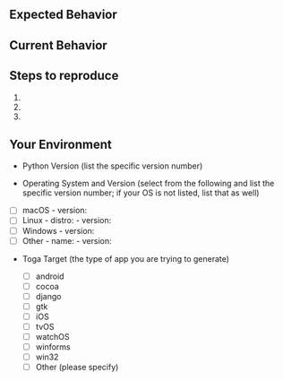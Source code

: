 ## Expected Behavior

<!--- If you're describing a bug, tell us what you expect to happen. -->
<!--- If you're requesting a new feature, tell us why you'd like this feature. -->


## Current Behavior

<!--- If you're describing a bug, what currently happens? -->

## Steps to reproduce

<!--- Provide a set of steps describing how to reproduce this bug. If you have a live example, provide the link below -->

1.

2.

3.


## Your Environment

<!--- Provide details on your current environment you found the bug in -->

* Python Version (list the specific version number)

* Operating System and Version (select from the following and list the specific version number; if your OS is not listed, list that as well)

<!--- Go over all the following points, and put an `x` in all the boxes that apply. -->
<!-- Remember to remove the additional whitespace inside the box after checking, for correct rendering! -->

  - [ ] macOS - version:
  - [ ] Linux - distro:   - version:
  - [ ] Windows - version:
  - [ ] Other - name:  - version:

* Toga Target (the type of app you are trying to generate)

  - [ ] android
  - [ ] cocoa
  - [ ] django
  - [ ] gtk
  - [ ] iOS
  - [ ] tvOS
  - [ ] watchOS
  - [ ] winforms
  - [ ] win32
  - [ ] Other (please specify)
